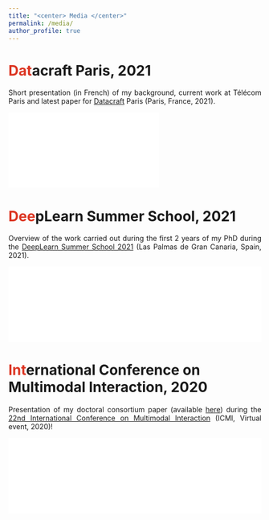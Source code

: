 ```yaml
---
title: "<center> Media </center>"
permalink: /media/
author_profile: true
---
```

<span style="color: #DC3522">Dat</span>acraft Paris, 2021
======
<p align="justify">Short presentation (in French) of my background, current work at Télécom Paris and latest paper for <a href="https://datacraft.paris/" target="_blank">Datacraft</a> Paris (Paris, France, 2021).</p>
<iframe style="width:auto;height:auto;" src="/files/video_datacraft.mp4" frameborder="0" allowfullscreen></iframe>
<br>

<span style="color: #DC3522">Dee</span>pLearn Summer School, 2021
======
<p align="justify">Overview of the work carried out during the first 2 years of my PhD during the <a href="https://irdta.eu/deeplearn2021s/" target="_blank">DeepLearn Summer School 2021</a> (Las Palmas de Gran Canaria, Spain, 2021).</p>
<iframe style="width:100%;height:auto;" src="/files/video_deeplearn.mp4" frameborder="0" allowfullscreen></iframe>
<br>

<span style="color: #DC3522">Int</span>ernational Conference on Multimodal Interaction, 2020
====== 
<p align="justify">Presentation of my doctoral consortium paper (available <a href="https://lucienmaman.github.io/files/ICMI2020_dc_nocop.pdf" target="_blank">here</a>) during the <a href="https://icmi.acm.org/2020/" target="_blank">22nd International Conference on Multimodal Interaction</a> (ICMI, Virtual event, 2020)!</p> 
<iframe style="width:100%;height:auto;" src="/files/ICMI20-icmidc1004.mp4" frameborder="0" allowfullscreen></iframe>
